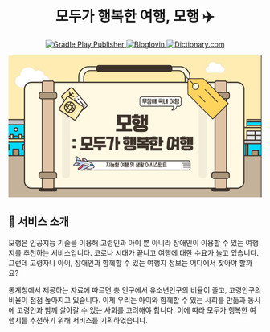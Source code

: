 <div style="text-align: center;">
  <h1>모두가 행복한 여행, 모행 ✈️</h1>
  <a href="https://moheng.life/landing" target="_blank">
    <img alt="Gradle Play Publisher" src="https://img.shields.io/badge/moheng.me-orange.svg?&style=for-the-badge&logo=Gradle Play Publisher&logoColor=white"/>
  </a>
  <a href="https://kakaotech-harmony.netlify.app/" target="_blank">
    <img alt="Bloglovin" src="https://img.shields.io/badge/tech blog-287DFA.svg?&style=for-the-badge&logo=Bloglovin&logoColor=white"/>
  </a>
  <a href="https://github.com/kakaotech-25/moheng/wiki" target="_blank">
    <img alt="Dictionary.com" src="https://img.shields.io/badge/Wiki-DA552F.svg?&style=for-the-badge&logo=Dictionary.com&logoColor=white"/>
  </a>
</div>



![img.png](img.png)

## 🌈 서비스 소개

모행은 인공지능 기술을 이용해 고령인과 아이 뿐 아니라 장애인이 이용할 수 있는 여행지를 추천하는 서비스입니다. 코로나 시대가 끝나고 여행에 대한 수요가 늘고 있습니다. 그런데 고령자나 아이, 장애인과 함께할 수 있는 여행지 정보는 어디에서 찾아야 할까요? 

통계청에서 제공하는 자료에 따르면 총 인구에서 유소년인구의 비율이 줄고, 고령인구의 비율이 점점 높아지고 있습니다. 이제 우리는 아이와 함께할 수 있는 사회를 만듦과 동시에 고령인과 함께 살아갈 수 있는 사회를 고려해야 합니다. 이에 따라 모두가 행복한 여행지를 추천하기 위해 서비스를 기획하였습니다.


